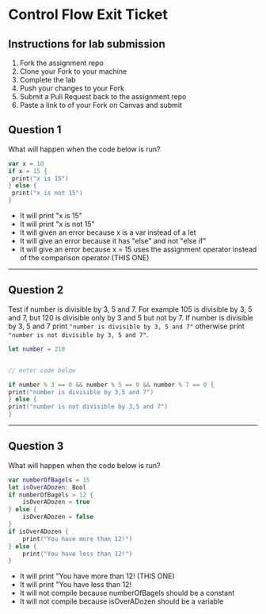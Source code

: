 # Control Flow Exit Ticket

## Instructions for lab submission

1. Fork the assignment repo
1. Clone your Fork to your machine
1. Complete the lab
1. Push your changes to your Fork
1. Submit a Pull Request back to the assignment repo
1. Paste a link to of your Fork on Canvas and submit

## Question 1

What will happen when the code below is run?

```swift
var x = 10
if x = 15 {
 print("x is 15")
} else {
 print("x is not 15")
}
```

- It will print "x is 15"
- It will print "x is not 15"
- It will given an error because x is a var instead of a let
- It will give an error because it has "else" and not "else if"
- It will give an error because x = 15 uses the assignment operator instead of the comparison operator (THIS ONE)

***
## Question 2

Test if number is divisible by 3, 5 and 7. For example 105 is divisible by 3, 5 and 7, but 120 is divisible only by 3 and 5 but not by 7. If number is divisible by 3, 5 and 7 print `"number is divisible by 3, 5 and 7"` otherwise print `"number is not divisible by 3, 5 and 7"`.

```swift
let number = 210


// enter code below

if number % 3 == 0 && number % 5 == 0 && number % 7 == 0 {
print("number is divisible by 3,5 and 7")
} else {
print("number is not divisible by 3,5 and 7")
}

```

***
## Question 3

What will happen when the code below is run?

```swift
var numberOfBagels = 15
let isOverADozen: Bool
if numberOfBagels > 12 {
    isOverADozen = true
} else {
    isOverADozen = false
}
if isOverADozen {
    print("You have more than 12!")
} else {
    print("You have less than 12!")
}
```

- It will print "You have more than 12! (THIS ONE)
- It will print "You have less than 12!
- It will not compile because numberOfBagels should be a constant
- It will not compile because isOverADozen should be a variable
